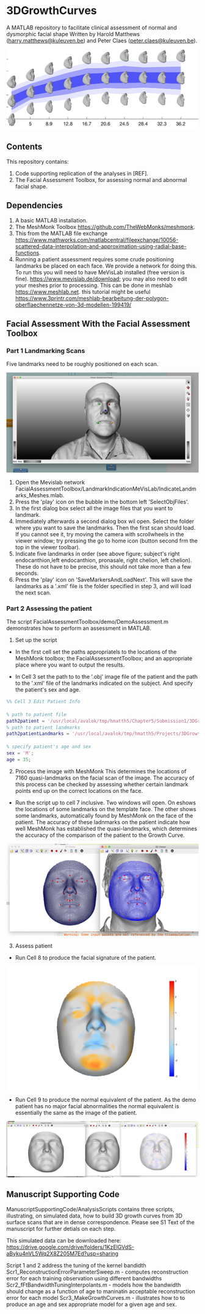# 3DGrowthCurves
A MATLAB repository to facilitate clinical assessment of normal and dysmorphic facial shape
Written by Harold Matthews (harry.matthews@kuleuven.be) and Peter Claes (peter.claes@kuleuven.be).

![alt text](https://github.com/harrymatthews50/3DGrowthCurves/blob/master/img/3DGrowthCurves.png)

## Contents
This repository contains:
1) Code supporting replication of the analyses in [REF].
2) The Facial Assessment Toolbox, for assessing normal and abnormal facial shape.

## Dependencies
1) A basic MATLAB installation.
2) The MeshMonk Toolbox https://github.com/TheWebMonks/meshmonk.
3) This from the MATLAB file exchange  https://www.mathworks.com/matlabcentral/fileexchange/10056-scattered-data-interpolation-and-approximation-using-radial-base-functions.
4) Running a patient assessment requires some crude positioning landmarks be placed on each face. We provide a network for doing this. To run this you will need to have MeVisLab installed (free version is fine). https://www.mevislab.de/download; you may also need to edit your meshes prior to processing. This can be done in meshlab https://www.meshlab.net. this tutorial might be useful https://www.3printr.com/meshlab-bearbeitung-der-polygon-oberflaechennetze-von-3d-modellen-199419/

## Facial Assessment With the Facial Assessment Toolbox
### Part 1 Landmarking Scans
Five landmarks need to be roughly positioned on each scan. 

![alt text](https://github.com/harrymatthews50/3DGrowthCurves/blob/master/img/Landmarks.png)

1. Open the Mevislab network FacialAssessmentToolbox/LandmarkIndicationMeVisLab/IndicateLandmarks_Meshes.mlab.
2.  Press the 'play' icon on the bubble in the bottom left 'SelectObjFiles'.
3. In the first dialog box select all the image files that you want to landmark.
4. Immediately afterwards a second dialog box wil open. Select the folder where ypu want to save the landmarks. Then the first scan should load. If you cannot see it, try moving the camera with scrollwheels in the viewer window; try pressing the go to home icon (button second frm the top in the viewer toolbar).
5. Indicate five landmarks in order (see above figure; subject's right endocanthion,left endocanthion, pronasale, right chelion, left chelion). These do not have to be precise, this should not take more than a few seconds. 
6. Press the 'play' icon on 'SaveMarkersAndLoadNext'. This will save the landmarks as a '.xml' file is the folder specified in step 3, and will load the next scan.

### Part 2 Assessing the patient
The script FacialAssessmentToolbox/demo/DemoAssessment.m demonstrates how to perform an assessment in MATLAB.

1. Set up the script
*  In the first cell set the paths appropriatels to the locations of the MeshMonk toolbox; the FacialAssessmentToolbox; and an appropriate place where you want to output the results.

* In Cell 3 set the path to to the '.obj' image file of the patient and the path to the '.xml' file of the landmarks indicated on the subject. And specify the patient's sex and age.

```matlab
%% Cell 3 Edit Patient Info

% path to patient file
path2patient = '/usr/local/avalok/tmp/hmatth5/Chapter5/Submission1/3DGrowthCurvesPatientAssessmenToolbox/demo/demofaces/demoFace.obj';
% path to patient landmarks
path2patientLandmarks = '/usr/local/avalok/tmp/hmatth5/Projects/3DGrowthCurves/PatientAssessmenToolbox/demo/demofaces/demoFace.xml';

% specify patient's age and sex
sex = 'M';
age = 35;
```

2. Process the image with MeshMonk
This determines the locations of 7160 quasi-landmarks on the facial scan of the image. The accuracy of this process can be checked by assessing whether certain landmark points end up on the correct locations on the face.
* Run the script up to cell 7 inclusive. Two windows will open. On eshows the locations of some landmarks on the template face. The other shows some landmarks, automatically found by MeshMonk on the face of the patient. The accuracy of these ladnmarks on the patient indicate how well MeshMonk has established the quasi-landmarks, which determines the accuracy of the comparison of the patient to the Growth Curve.

![alt text](https://github.com/harrymatthews50/3DGrowthCurves/blob/master/img/inspectCorrespondence.png)

3. Assess patient
* Run Cell 8 to produce the facial signature of the patient. 

![alt text](https://github.com/harrymatthews50/3DGrowthCurves/blob/master/img/demoFacesignature_signatureWeight=62.2219.png)


* Run Cell 9 to produce the normal equivalent of the patient. As the demo patient has no major facial abnormalities the normal equivalent is essentially the same as the image of the patient.

![alt text](https://github.com/harrymatthews50/3DGrowthCurves/blob/master/img/NormalEquivalentResults.png)



## Manuscript Supporting Code
ManuscriptSupportingCode/AnalysisScripts contains three scripts, illustrating, on simulated data, how to build 3D growth curves from 3D surface scans that are in dense correspondence. Please see S1 Text of the manuscript for further detials on each step.

This simulated data can be downloaded here: https://drive.google.com/drive/folders/1KzElGVdS-aByku4nVL5Wq2X8Z205M7Ed?usp=sharing

Script 1 and 2 address the tuning of the kernel bandidth
Scr1_ReconstructionErrorParameterSweep.m - computes reconstruction error for each training observation using different bandwidths
Scr2_fFtBandwidthTuningInterpolants.m - models how the bandwidth should change as a function of age to maninatin acceptable reconstruction error for each model
Scr3_MakeGrowthCurves.m - illustrates how to to produce an age and sex appropriate model for a given age and sex.


